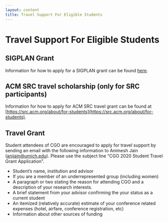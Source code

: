 ```yaml
---
layout: content
title: Travel Support For Eligible Students
---
```

# Travel Support For Eligible Students
## SIGPLAN Grant
Information for how to apply for a SIGPLAN grant can be found [here](http://www.sigplan.org/PAC/).

## ACM SRC travel scholarship (only for SRC participants)
Information for how to apply for ACM SRC travel grant can be found at [https://src.acm.org/about/for-students](https://src.acm.org/about/for-students).

## Travel Grant
Student attendees of CGO are encouraged to apply for travel support by sending an email with the following information to Animesh Jain ([anijain@umich.edu](mailto:anijain@umich.edu)). Please use the subject line “CGO 2020 Student Travel Grant Application”.
* Student’s name, institution and advisor
* If you are a member of an underrepresented group (including women)
* A paragraph or two stating the reason for attending CGO and a description of your research interests.
* A brief statement from your advisor confirming the your status as a current student
* An itemized (relatively accurate) estimate of your conference related expenses (hotel, airfare, conference registration, etc)
* Information about other sources of funding
